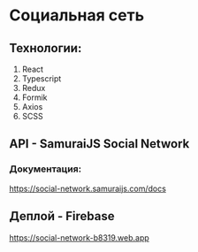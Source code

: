 # Социальная сеть

## Технологии:
1. React
2. Typescript
3. Redux
4. Formik
5. Axios
6. SCSS

## API - SamuraiJS Social Network

### Документация:
https://social-network.samuraijs.com/docs

## Деплой - Firebase
https://social-network-b8319.web.app


